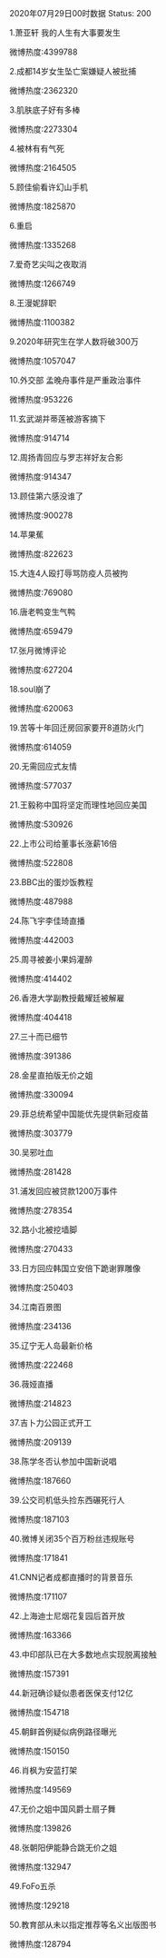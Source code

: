 2020年07月29日00时数据
Status: 200

1.萧亚轩 我的人生有大事要发生

微博热度:4399788

2.成都14岁女生坠亡案嫌疑人被批捕

微博热度:2362320

3.肌肤底子好有多棒

微博热度:2273304

4.被林有有气死

微博热度:2164505

5.顾佳偷看许幻山手机

微博热度:1825870

6.重启

微博热度:1335268

7.爱奇艺尖叫之夜取消

微博热度:1266749

8.王漫妮辞职

微博热度:1100382

9.2020年研究生在学人数将破300万

微博热度:1057047

10.外交部 孟晚舟事件是严重政治事件

微博热度:953226

11.玄武湖并蒂莲被游客摘下

微博热度:914714

12.周扬青回应与罗志祥好友合影

微博热度:914347

13.顾佳第六感没谁了

微博热度:900278

14.苹果蕉

微博热度:822623

15.大连4人殴打辱骂防疫人员被拘

微博热度:769080

16.唐老鸭变生气鸭

微博热度:659479

17.张月微博评论

微博热度:627204

18.soul崩了

微博热度:620063

19.苦等十年回迁房回家要开8道防火门

微博热度:614059

20.无需回应式友情

微博热度:577037

21.王毅称中国将坚定而理性地回应美国

微博热度:530926

22.上市公司给董事长涨薪16倍

微博热度:522808

23.BBC出的蛋炒饭教程

微博热度:487988

24.陈飞宇李佳琦直播

微博热度:442003

25.周寻被姜小果妈灌醉

微博热度:414402

26.香港大学副教授戴耀廷被解雇

微博热度:404418

27.三十而已细节

微博热度:391386

28.金星直拍版无价之姐

微博热度:330094

29.菲总统希望中国能优先提供新冠疫苗

微博热度:303779

30.吴邪吐血

微博热度:281428

31.浦发回应被贷款1200万事件

微博热度:278354

32.路小北被挖墙脚

微博热度:270433

33.日方回应韩国立安倍下跪谢罪雕像

微博热度:250403

34.江南百景图

微博热度:234136

35.辽宁无人岛最新价格

微博热度:222468

36.薇娅直播

微博热度:214823

37.吉卜力公园正式开工

微博热度:209139

38.陈学冬否认参加中国新说唱

微博热度:187660

39.公交司机低头捡东西碾死行人

微博热度:187103

40.微博关闭35个百万粉丝违规账号

微博热度:171841

41.CNN记者成都直播时的背景音乐

微博热度:171107

42.上海迪士尼烟花复园后首开放

微博热度:163366

43.中印部队已在大多数地点实现脱离接触

微博热度:157391

44.新冠确诊疑似患者医保支付12亿

微博热度:154718

45.朝鲜首例疑似病例路径曝光

微博热度:150150

46.肖枫为安蓝打架

微博热度:149569

47.无价之姐中国风爵士扇子舞

微博热度:139826

48.张朝阳伊能静合跳无价之姐

微博热度:132947

49.FoFo五杀

微博热度:129218

50.教育部从未以指定推荐等名义出版图书

微博热度:128794

